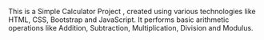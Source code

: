 This is a Simple Calculator Project , created using various technologies like HTML, CSS, Bootstrap and JavaScript.
It performs basic arithmetic operations like Addition, Subtraction, Multiplication, Division and Modulus. 
